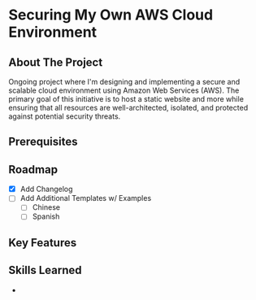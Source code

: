 # Securing My Own AWS Cloud Environment

## About The Project
Ongoing project where I'm designing and implementing a secure and scalable cloud environment using Amazon Web Services (AWS). The primary goal of this initiative is to host a static website and more while ensuring that all resources are well-architected, isolated, and protected against potential security threats.

## Prerequisites

## Roadmap

- [x] Add Changelog
- [ ] Add Additional Templates w/ Examples
    - [ ] Chinese
    - [ ] Spanish

## Key Features

## Skills Learned
* 
